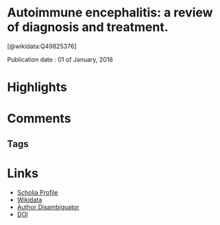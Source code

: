 
Autoimmune encephalitis: a review of diagnosis and treatment.
=============================================================
  
  [@wikidata:Q49825376]  
  
Publication date : 01 of January, 2018  

# Highlights

# Comments

## Tags

# Links
  
 * [Scholia Profile](https://scholia.toolforge.org/work/Q49825376)  
 * [Wikidata](https://www.wikidata.org/wiki/Q49825376)  
 * [Author Disambiguator](https://author-disambiguator.toolforge.org/work_item_oauth.php?id=Q49825376&batch_id=&match=1&author_list_id=&doit=Get+author+links+for+work)  
 * [DOI](https://doi.org/10.1590/0004-282X20170176)  
